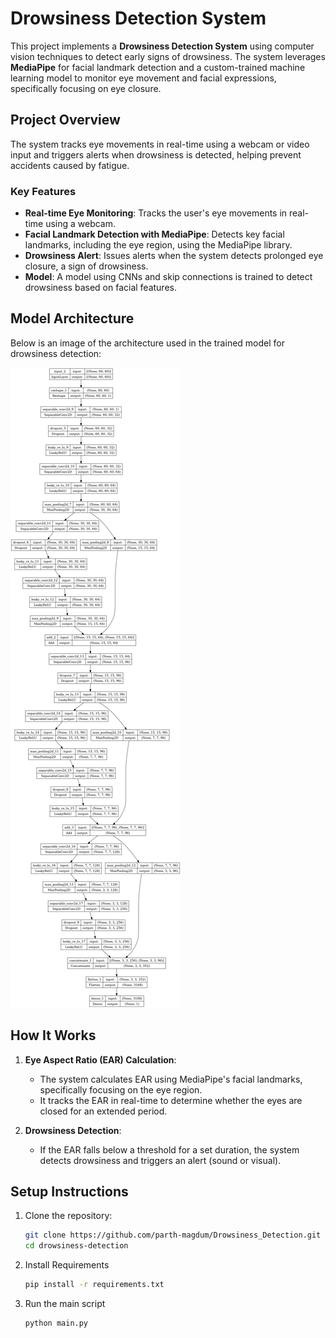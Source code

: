 # Drowsiness Detection System

This project implements a **Drowsiness Detection System** using computer vision techniques to detect early signs of drowsiness. The system leverages **MediaPipe** for facial landmark detection and a custom-trained machine learning model to monitor eye movement and facial expressions, specifically focusing on eye closure.

## Project Overview

The system tracks eye movements in real-time using a webcam or video input and triggers alerts when drowsiness is detected, helping prevent accidents caused by fatigue.

### Key Features

- **Real-time Eye Monitoring**: Tracks the user's eye movements in real-time using a webcam.
- **Facial Landmark Detection with MediaPipe**: Detects key facial landmarks, including the eye region, using the MediaPipe library.
- **Drowsiness Alert**: Issues alerts when the system detects prolonged eye closure, a sign of drowsiness.
- **Model**: A  model using CNNs and skip connections is trained to detect drowsiness based on facial features.


## Model Architecture

Below is an image of the architecture used in the trained model for drowsiness detection:

![Model Architecture](model_architecture.png)

## How It Works

1. **Eye Aspect Ratio (EAR) Calculation**: 
   - The system calculates EAR using MediaPipe's facial landmarks, specifically focusing on the eye region.
   - It tracks the EAR in real-time to determine whether the eyes are closed for an extended period.

2. **Drowsiness Detection**:
   - If the EAR falls below a threshold for a set duration, the system detects drowsiness and triggers an alert (sound or visual).

## Setup Instructions

1. Clone the repository:
   ```bash
   git clone https://github.com/parth-magdum/Drowsiness_Detection.git
   cd drowsiness-detection
    ```

2. Install Requirements
    ```bash
    pip install -r requirements.txt
    ```

3. Run the main script
    ```bash
    python main.py
    ```

